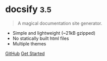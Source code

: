 # docsify <small>3.5</small>

> A magical documentation site generator.
- Simple and lightweight (~21kB gzipped)
- No statically built html files
- Multiple themes

[GitHub](https://github.com/docsifyjs/docsify/)
[Get Started]( #Headline )